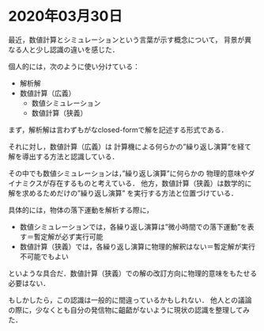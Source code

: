 # 2020年03月30日 

最近，数値計算とシミュレーションという言葉が示す概念について，
背景が異なる人と少し認識の違いを感じた．

個人的には，次のように使い分けている：

* 解析解
* 数値計算（広義）
    * 数値シミュレーション
    * 数値計算（狭義）



まず，解析解は言わずもがなclosed-formで解を記述する形式である．


それに対し，数値計算（広義）は
計算機による何らかの”繰り返し演算”を経て解を導出する方法と認識している．


その中でも数値シミュレーションは，”繰り返し演算”に何らかの
物理的意味やダイナミクスが存在するものと考えている．
他方，数値計算（狭義）は数学的に解を求めるためだけの”繰り返し演算”
を実行する方法と位置づけている．


具体的には，物体の落下運動を解析する際に，

* 数値シミュレーションでは，各繰り返し演算は”微小時間での落下運動”を表す＝暫定解が必ず実行可能
* 数値計算（狭義）では，各繰り返し演算に物理的解釈はない＝暫定解が実行不可能でもよい

といような具合だ．数値計算（狭義）での解の改訂方向に物理的意味をもたせる必要はない．


もしかしたら，この認識は一般的に間違っているかもしれない．
他人との議論の際に，少なくとも自分の発信物に齟齬がないように現状の認識を整理してみた．
